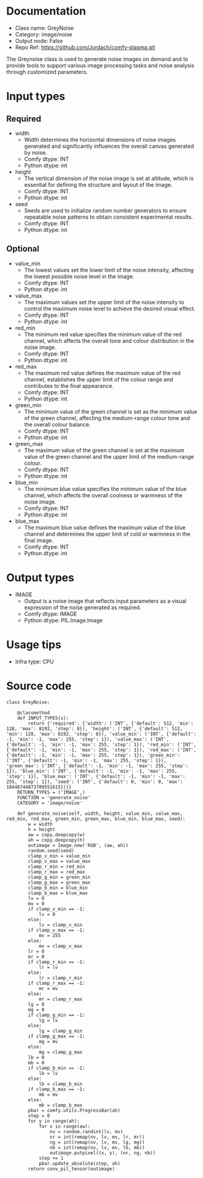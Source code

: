 # Documentation
- Class name: GreyNoise
- Category: image/noise
- Output node: False
- Repo Ref: https://github.com/Jordach/comfy-plasma.git

The Greynoise class is used to generate noise images on demand and to provide tools to support various image processing tasks and noise analysis through customized parameters.

# Input types
## Required
- width
    - Width determines the horizontal dimensions of noise images generated and significantly influences the overall canvas generated by noise.
    - Comfy dtype: INT
    - Python dtype: int
- height
    - The vertical dimension of the noise image is set at altitude, which is essential for defining the structure and layout of the image.
    - Comfy dtype: INT
    - Python dtype: int
- seed
    - Seeds are used to initialize random number generators to ensure repeatable noise patterns to obtain consistent experimental results.
    - Comfy dtype: INT
    - Python dtype: int
## Optional
- value_min
    - The lowest values set the lower limit of the noise intensity, affecting the lowest possible noise level in the image.
    - Comfy dtype: INT
    - Python dtype: int
- value_max
    - The maximum values set the upper limit of the noise intensity to control the maximum noise level to achieve the desired visual effect.
    - Comfy dtype: INT
    - Python dtype: int
- red_min
    - The minimum red value specifies the minimum value of the red channel, which affects the overall tone and colour distribution in the noise image.
    - Comfy dtype: INT
    - Python dtype: int
- red_max
    - The maximum red value defines the maximum value of the red channel, establishes the upper limit of the colour range and contributes to the final appearance.
    - Comfy dtype: INT
    - Python dtype: int
- green_min
    - The minimum value of the green channel is set as the minimum value of the green channel, affecting the medium-range colour tone and the overall colour balance.
    - Comfy dtype: INT
    - Python dtype: int
- green_max
    - The maximum value of the green channel is set at the maximum value of the green channel and the upper limit of the medium-range colour.
    - Comfy dtype: INT
    - Python dtype: int
- blue_min
    - The minimum blue value specifies the minimum value of the blue channel, which affects the overall coolness or warmness of the noise image.
    - Comfy dtype: INT
    - Python dtype: int
- blue_max
    - The maximum blue value defines the maximum value of the blue channel and determines the upper limit of cold or warmness in the final image.
    - Comfy dtype: INT
    - Python dtype: int

# Output types
- IMAGE
    - Output is a noise image that reflects input parameters as a visual expression of the noise generated as required.
    - Comfy dtype: IMAGE
    - Python dtype: PIL.Image.Image

# Usage tips
- Infra type: CPU

# Source code
```
class GreyNoise:

    @classmethod
    def INPUT_TYPES(s):
        return {'required': {'width': ('INT', {'default': 512, 'min': 128, 'max': 8192, 'step': 8}), 'height': ('INT', {'default': 512, 'min': 128, 'max': 8192, 'step': 8}), 'value_min': ('INT', {'default': -1, 'min': -1, 'max': 255, 'step': 1}), 'value_max': ('INT', {'default': -1, 'min': -1, 'max': 255, 'step': 1}), 'red_min': ('INT', {'default': -1, 'min': -1, 'max': 255, 'step': 1}), 'red_max': ('INT', {'default': -1, 'min': -1, 'max': 255, 'step': 1}), 'green_min': ('INT', {'default': -1, 'min': -1, 'max': 255, 'step': 1}), 'green_max': ('INT', {'default': -1, 'min': -1, 'max': 255, 'step': 1}), 'blue_min': ('INT', {'default': -1, 'min': -1, 'max': 255, 'step': 1}), 'blue_max': ('INT', {'default': -1, 'min': -1, 'max': 255, 'step': 1}), 'seed': ('INT', {'default': 0, 'min': 0, 'max': 18446744073709551615})}}
    RETURN_TYPES = ('IMAGE',)
    FUNCTION = 'generate_noise'
    CATEGORY = 'image/noise'

    def generate_noise(self, width, height, value_min, value_max, red_min, red_max, green_min, green_max, blue_min, blue_max, seed):
        w = width
        h = height
        aw = copy.deepcopy(w)
        ah = copy.deepcopy(h)
        outimage = Image.new('RGB', (aw, ah))
        random.seed(seed)
        clamp_v_min = value_min
        clamp_v_max = value_max
        clamp_r_min = red_min
        clamp_r_max = red_max
        clamp_g_min = green_min
        clamp_g_max = green_max
        clamp_b_min = blue_min
        clamp_b_max = blue_max
        lv = 0
        mv = 0
        if clamp_v_min == -1:
            lv = 0
        else:
            lv = clamp_v_min
        if clamp_v_max == -1:
            mv = 255
        else:
            mv = clamp_v_max
        lr = 0
        mr = 0
        if clamp_r_min == -1:
            lr = lv
        else:
            lr = clamp_r_min
        if clamp_r_max == -1:
            mr = mv
        else:
            mr = clamp_r_max
        lg = 0
        mg = 0
        if clamp_g_min == -1:
            lg = lv
        else:
            lg = clamp_g_min
        if clamp_g_max == -1:
            mg = mv
        else:
            mg = clamp_g_max
        lb = 0
        mb = 0
        if clamp_b_min == -1:
            lb = lv
        else:
            lb = clamp_b_min
        if clamp_b_max == -1:
            mb = mv
        else:
            mb = clamp_b_max
        pbar = comfy.utils.ProgressBar(ah)
        step = 0
        for y in range(ah):
            for x in range(aw):
                nv = random.randint(lv, mv)
                nr = int(remap(nv, lv, mv, lr, mr))
                ng = int(remap(nv, lv, mv, lg, mg))
                nb = int(remap(nv, lv, mv, lb, mb))
                outimage.putpixel((x, y), (nr, ng, nb))
            step += 1
            pbar.update_absolute(step, ah)
        return conv_pil_tensor(outimage)
```